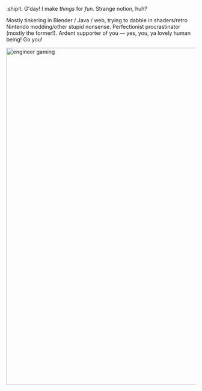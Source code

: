 :shipit: G'day! I make _things_ for _fun_. Strange notion, huh?

Mostly tinkering in Blender / Java / web, trying to dabble in shaders/retro Nintendo modding/other stupid nonsense. Perfectionist procrastinator (mostly the former!). Ardent supporter of you — yes, you, ya lovely human being! Go you!
<p align:"center">
<img width="898" alt="engineer gaming" src="https://github.com/PocketRice/pocketrice/assets/79682953/3a448f09-89e0-490a-9afc-3807ce21804f">
</p>

